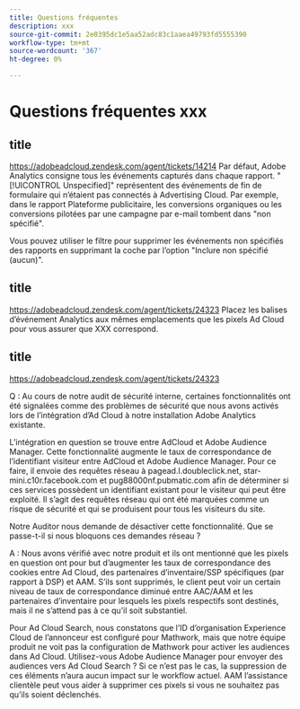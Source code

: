 ```yaml
---
title: Questions fréquentes
description: xxx
source-git-commit: 2e0395dc1e5aa52adc83c1aaea49793fd5555390
workflow-type: tm+mt
source-wordcount: '367'
ht-degree: 0%

---
```


# Questions fréquentes xxx

## title

https://adobeadcloud.zendesk.com/agent/tickets/14214 Par défaut, Adobe Analytics consigne tous les événements capturés dans chaque rapport. &quot;[!UICONTROL Unspecified]&quot; représentent des événements de fin de formulaire qui n’étaient pas connectés à Advertising Cloud. Par exemple, dans le rapport Plateforme publicitaire, les conversions organiques ou les conversions pilotées par une campagne par e-mail tombent dans &quot;non spécifié&quot;.

Vous pouvez utiliser le filtre pour supprimer les événements non spécifiés des rapports en supprimant la coche par l’option &quot;Inclure non spécifié (aucun)&quot;. <!-- Not sure if this is in DSP or in Analytics Workspace -->

## title

https://adobeadcloud.zendesk.com/agent/tickets/24323 Placez les balises d’événement Analytics aux mêmes emplacements que les pixels Ad Cloud pour vous assurer que XXX correspond.

## title

https://adobeadcloud.zendesk.com/agent/tickets/24323

Q : Au cours de notre audit de sécurité interne, certaines fonctionnalités ont été signalées comme des problèmes de sécurité que nous avons activés lors de l’intégration d’Ad Cloud à notre installation Adobe Analytics existante.

L’intégration en question se trouve entre AdCloud et Adobe Audience Manager. Cette fonctionnalité augmente le taux de correspondance de l’identifiant visiteur entre AdCloud et Adobe Audience Manager. Pour ce faire, il envoie des requêtes réseau à pagead.l.doubleclick.net, star-mini.c10r.facebook.com et pug88000nf.pubmatic.com afin de déterminer si ces services possèdent un identifiant existant pour le visiteur qui peut être exploité. Il s’agit des requêtes réseau qui ont été marquées comme un risque de sécurité et qui se produisent pour tous les visiteurs du site.

Notre Auditor nous demande de désactiver cette fonctionnalité. Que se passe-t-il si nous bloquons ces demandes réseau ?

A : Nous avons vérifié avec notre produit et ils ont mentionné que les pixels en question ont pour but d’augmenter les taux de correspondance des cookies entre Ad Cloud, des partenaires d’inventaire/SSP spécifiques (par rapport à DSP) et AAM.  S’ils sont supprimés, le client peut voir un certain niveau de taux de correspondance diminué entre AAC/AAM et les partenaires d’inventaire pour lesquels les pixels respectifs sont destinés, mais il ne s’attend pas à ce qu’il soit substantiel.

Pour Ad Cloud Search, nous constatons que l’ID d’organisation Experience Cloud de l’annonceur est configuré pour Mathwork, mais que notre équipe produit ne voit pas la configuration de Mathwork pour activer les audiences dans Ad Cloud. Utilisez-vous Adobe Audience Manager pour envoyer des audiences vers Ad Cloud Search ? Si ce n’est pas le cas, la suppression de ces éléments n’aura aucun impact sur le workflow actuel. AAM l’assistance clientèle peut vous aider à supprimer ces pixels si vous ne souhaitez pas qu’ils soient déclenchés.

